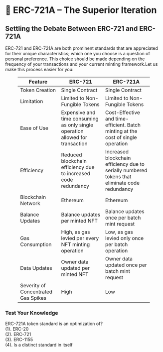 # 💜 ERC-721A – The Superior Iteration

## Settling the Debate Between ERC-721 and ERC-721A

ERC-721 and ERC-721A are both prominent standards that are appreciated for their unique characteristics; which one you choose is a question of personal preference. This choice should be made depending on the frequency of your transactions and your current minting framework.Let us make this process easier for you:

</p>
<figure class="table">
    <table>
        <thead>
            <tr>
                <th>
                    <strong>Feature</strong>
                </th>
                <th>
                    <strong>ERC-721</strong>
                </th>
                <th>
                    <strong>ERC-721A</strong>
                </th>
            </tr>
        </thead>
        <tbody>
            <tr>
                <td>
                    Token Creation
                </td>
                <td>
                    Single Contract
                </td>
                <td>
                    Single Contract
                </td>
            </tr>
            <tr>
                <td>
                    Limitation
                </td>
                <td>
                    Limited to Non-Fungible Tokens
                </td>
                <td>
                    Limited to Non-Fungible Tokens
                </td>
            </tr>
            <tr>
                <td>
                    Ease of Use
                </td>
                <td>
                    Expensive and time consuming as only single operation allowed for transaction
                </td>
                <td>
                    Cost-Effective and time-efficient. Batch minting at the cost of single operation
                </td>
            </tr>
            <tr>
                <td>
                    Efficiency
                </td>
                <td>
                    Reduced blockchain efficiency due to increased code redundancy
                </td>
                <td>
                    Increased blockchain efficiency due to serially numbered tokens that eliminate code redundancy
                </td>
            </tr>
            <tr>
                <td>
                    Blockchain Network
                </td>
                <td>
                    Ethereum
                </td>
                <td>
                    Ethereum
                </td>
            </tr>
            <tr>
                <td>
                    Balance Updates
                </td>
                <td>
                    Balance updates per minted NFT
                </td>
                <td>
                    Balance updates once per batch mint request
                </td>
            </tr>
            <tr>
                <td>
                    Gas Consumption
                </td>
                <td>
                    High, as gas levied per every NFT minting operation
                </td>
                <td>
                    Low, as gas levied only once per batch operation
                </td>
            </tr>
            <tr>
                <td>
                    Data Updates
                </td>
                <td>
                    Owner data updated per minted NFT
                </td>
                <td>
                    Owner data updated once per batch mint request
                </td>
            </tr>
            <tr>
                <td>
                    Severity of Concentrated Gas Spikes
                </td>
                <td>
                    High
                </td>
                <td>
                    Low
                </td>
            </tr>
        </tbody>
    </table>
</figure>

### Test Your Knowledge

ERC-721A token standard is an optimization of?  
(1). ERC-20  
(2). ERC-721  
(3). ERC-1155  
(4). Is a distinct standard in itself